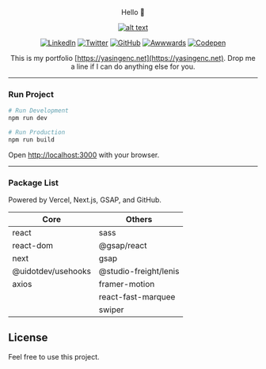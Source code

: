 <center>

Hello 👋 

[![alt text](https://github.com/yasingencnet/webkit/assets/5924267/993af830-5a00-42ed-9949-a86de938ef4f)](https://yasingenc.net)

[![LinkedIn](https://github.com/yasingencnet/webkit/assets/5924267/63307c26-ed84-4027-b970-c6b972d4419e)](https://www.linkedin.com/in/yasingencnet/)
[![Twitter](https://github.com/yasingencnet/webkit/assets/5924267/2fdb1fd7-16ad-4a95-89f6-074b022b96be)](https://twitter.com/yasingencnet)
[![GitHub](https://github.com/yasingencnet/webkit/assets/5924267/d99ace42-aaee-4aae-95f0-9149e975c261)](https://github.com/yasingencnet)
[![Awwwards](https://github.com/yasingencnet/webkit/assets/5924267/15d35a80-a264-4674-9958-e9421a06e462)](https://www.awwwards.com/yasingencnet/)
[![Codepen](https://github.com/yasingencnet/webkit/assets/5924267/e5084782-3645-4a25-8116-6641a3d6a7af)](https://codepen.io/yasingencnet)



This is my portfolio [https://yasingenc.net](https://yasingenc.net). Drop me a line if I can do anything else for you.

</center>

---

### Run Project

```bash
# Run Development
npm run dev

# Run Production
npm run build
```

Open [http://localhost:3000](http://localhost:3000) with your browser.

---

### Package List

Powered by Vercel, Next.js, GSAP, and GitHub.

| Core               | Others                |
|--------------------|-----------------------|
| react              | sass                  |
| react-dom          | @gsap/react           |
| next               | gsap                  |
| @uidotdev/usehooks | @studio-freight/lenis |
| axios              | framer-motion         |
|                    | react-fast-marquee    |
|                    | swiper                |


## License
Feel free to use this project.
